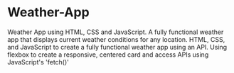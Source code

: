 # Weather-App
Weather App using HTML, CSS and JavaScript.
A fully functional weather app that displays current weather conditions for any location.
HTML, CSS, and JavaScript to create a fully functional weather app using an API.
Using flexbox to create a responsive, centered card and access APIs using JavaScript's 'fetch()'
